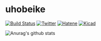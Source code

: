 # uhobeike
[![Build Status](https://img.shields.io/badge/build-passing-brightgreen)](https://github.com/uhobeike)
[![Twitter](https://img.shields.io/badge/Twitter-BEIKE-9cf)](https://twitter.com/BEIKE_RE)
[![Hatene](https://img.shields.io/badge/Hatena-BEIKE-blue)](https://beike.hatenablog.jp/archive)
[![Kicad](https://img.shields.io/badge/Kicad-BEIKE-yellow)](https://inventhub.io/p/beike)

![Anurag's github stats](https://github-readme-stats.vercel.app/api?username=uhobeike&show_icons=true&bg_color=f2fafc&title_color=010003&text_color=010003)
